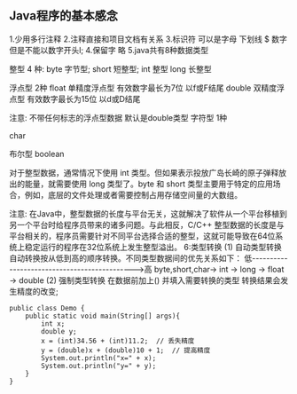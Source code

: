 ## Java程序的基本感念
1.少用多行注释
2.注释直接和项目文档有关系
3.标识符  可以是字母 下划线  $ 数字  但是不能以数字开头l;
4.保留字 略
5.java共有8种数据类型

整型 4 种:
byte 字节型; short 短整型;
int  整型   long 长整型

浮点型  2种
float  单精度浮点型   有效数字最长为7位  以f或F结尾
double 双精度浮点型   有效数字最长为15位  以d或D结尾

注意: 不带任何标志的浮点型数据 默认是double类型
字符型 1种

char

布尔型 boolean

对于整型数据，通常情况下使用 int 类型。但如果表示投放广岛长崎的原子弹释放出的能量，就需要使用 long 类型了。byte 和 short 类型主要用于特定的应用场合，例如，底层的文件处理或者需要控制占用存储空间量的大数组。

注意: 在Java中，整型数据的长度与平台无关，这就解决了软件从一个平台移植到另一个平台时给程序员带来的诸多问题。与此相反，C/C++ 整型数据的长度是与平台相关的，程序员需要针对不同平台选择合适的整型，这就可能导致在64位系统上稳定运行的程序在32位系统上发生整型溢出。
6:类型转换
 (1) 自动类型转换
    自动转换按从低到高的顺序转换。不同类型数据间的优先关系如下：
    低--------------------------------------------->高
    byte,short,char-> int -> long -> float -> double
 (2) 强制类型转换
在数据前加上() 并填入需要转换的类型  转换结果会发生精度的改变;
```
public class Demo {
    public static void main(String[] args){
        int x;
        double y;
        x = (int)34.56 + (int)11.2;  // 丢失精度
        y = (double)x + (double)10 + 1;  // 提高精度
        System.out.println("x=" + x);
        System.out.println("y=" + y);
    }
}
```

